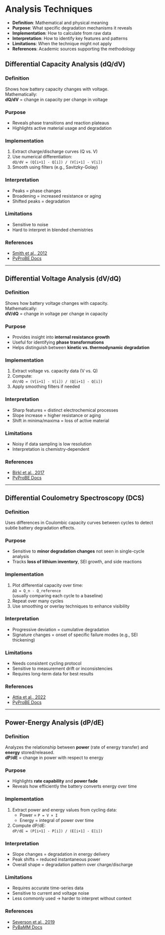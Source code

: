 
# Analysis Techniques
- **Definition**: Mathematical and physical meaning 
- **Purpose**: What specific degradation mechanisms it reveals 
- **Implementation**: How to calculate from raw data 
- **Interpretation**: How to identify key features and patterns 
- **Limitations**: When the technique might not apply 
- **References**: Academic sources supporting the methodology

## Differential Capacity Analysis (dQ/dV)

### Definition
Shows how battery capacity changes with voltage.  
Mathematically:  
**dQ/dV** = change in capacity per change in voltage

### Purpose
- Reveals phase transitions and reaction plateaus
- Highlights active material usage and degradation

### Implementation
1. Extract charge/discharge curves (Q vs. V)
2. Use numerical differentiation:  
   `dQ/dV = (Q[i+1] - Q[i]) / (V[i+1] - V[i])`
3. Smooth using filters (e.g., Savitzky-Golay)

### Interpretation
- Peaks = phase changes  
- Broadening = increased resistance or aging  
- Shifted peaks = degradation

### Limitations
- Sensitive to noise  
- Hard to interpret in blended chemistries

### References
- [Smith et al., 2012](https://www.sciencedirect.com/...)  
- [PyProBE Docs](https://github.com/clechasseur/pyprobe)

---

## Differential Voltage Analysis (dV/dQ)

### Definition
Shows how battery voltage changes with capacity.  
Mathematically:  
**dV/dQ** = change in voltage per change in capacity

### Purpose
- Provides insight into **internal resistance growth**
- Useful for identifying **phase transformations**
- Helps distinguish between **kinetic vs. thermodynamic degradation**

### Implementation
1. Extract voltage vs. capacity data (V vs. Q)
2. Compute:  
   `dV/dQ = (V[i+1] - V[i]) / (Q[i+1] - Q[i])`
3. Apply smoothing filters if needed

### Interpretation
- Sharp features = distinct electrochemical processes
- Slope increase = higher resistance or aging
- Shift in minima/maxima = loss of active material

### Limitations
- Noisy if data sampling is low resolution
- Interpretation is chemistry-dependent

### References
- [Birkl et al., 2017](https://www.sciencedirect.com/science/article/abs/pii/S0378775316308587)  
- [PyProBE Docs](https://github.com/clechasseur/pyprobe)

---

## Differential Coulometry Spectroscopy (DCS)

### Definition
Uses differences in Coulombic capacity curves between cycles to detect subtle battery degradation effects.

### Purpose
- Sensitive to **minor degradation changes** not seen in single-cycle analysis
- Tracks **loss of lithium inventory**, SEI growth, and side reactions

### Implementation
1. Plot differential capacity over time:  
   `ΔQ = Q_n - Q_reference`  
   (usually comparing each cycle to a baseline)
2. Repeat over many cycles
3. Use smoothing or overlay techniques to enhance visibility

### Interpretation
- Progressive deviation = cumulative degradation
- Signature changes = onset of specific failure modes (e.g., SEI thickening)

### Limitations
- Needs consistent cycling protocol
- Sensitive to measurement drift or inconsistencies
- Requires long-term data for best results

### References
- [Attia et al., 2022](https://www.nature.com/articles/s41586-022-04566-2)  
- [PyProBE Docs](https://github.com/clechasseur/pyprobe)

---

## Power-Energy Analysis (dP/dE)

### Definition
Analyzes the relationship between **power** (rate of energy transfer) and **energy** stored/released.  
**dP/dE** = change in power with respect to energy

### Purpose
- Highlights **rate capability** and **power fade**
- Reveals how efficiently the battery converts energy over time

### Implementation
1. Extract power and energy values from cycling data:  
   - Power = `P = V × I`  
   - Energy = integral of power over time
2. Compute dP/dE:  
   `dP/dE = (P[i+1] - P[i]) / (E[i+1] - E[i])`

### Interpretation
- Slope changes = degradation in energy delivery  
- Peak shifts = reduced instantaneous power  
- Overall shape = degradation pattern over charge/discharge

### Limitations
- Requires accurate time-series data  
- Sensitive to current and voltage noise  
- Less commonly used → harder to interpret without context

### References
- [Severson et al., 2019](https://www.nature.com/articles/s41586-019-1682-5)  
- [PyBaMM Docs](https://www.pybamm.org/)
